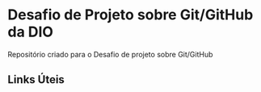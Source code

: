 # Desafio de Projeto sobre Git/GitHub da DIO
Repositório criado para o Desafio de projeto sobre Git/GitHub

## Links Úteis
